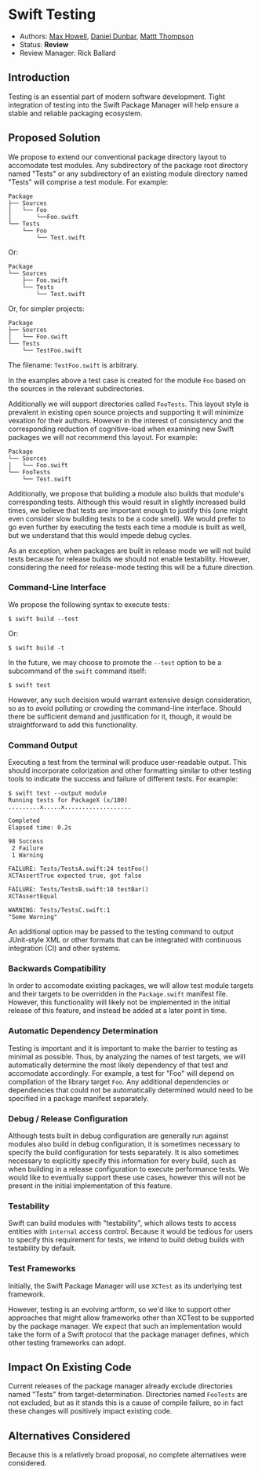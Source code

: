 # Swift Testing

* Authors:
  [Max Howell](https://github.com/mxcl),
  [Daniel Dunbar](https://github.com/ddunbar),
  [Mattt Thompson](https://github.com/mattt)
* Status: **Review**
* Review Manager: Rick Ballard

## Introduction

Testing is an essential part of modern software development.
Tight integration of testing into the Swift Package Manager
will help ensure a stable and reliable packaging ecosystem.

## Proposed Solution

We propose to extend our conventional package directory layout
to accomodate test modules.
Any subdirectory of the package root directory named "Tests"
or any subdirectory of an existing module directory named "Tests"
will comprise a test module.
For example:

    Package
    ├── Sources
    │   └── Foo
    │       └──Foo.swift
    └── Tests
        └── Foo
            └── Test.swift

Or:

    Package
    └── Sources
        ├── Foo.swift
        └── Tests
            └── Test.swift

Or, for simpler projects:

    Package
    ├── Sources
    │   └── Foo.swift
    └── Tests
        └── TestFoo.swift
        
The filename: `TestFoo.swift` is arbitrary.

In the examples above
a test case is created for the module `Foo`
based on the sources in the relevant subdirectories.

Additionally we will support directories called `FooTests`.
This layout style is prevalent in existing open source projects
and supporting it will minimize vexation for their authors.
However in the interest of consistency and the corresponding 
reduction of cognitive-load when examining new Swift packages
we will not recommend this layout. For example:

    Package
    └── Sources
    │   └── Foo.swift
    └── FooTests
        └── Test.swift

Additionally, we propose that building a module
also builds that module's corresponding tests.
Although this would result in slightly increased build times,
we believe that tests are important enough to justify this
(one might even consider slow building tests to be a code smell).
We would prefer to go even further by executing the tests
each time a module is built as well,
but we understand that this would impede debug cycles.

As an exception, when packages are built in release mode we will
not build tests because for release builds we should not enable
testability. However, considering the need for release-mode testing
this will be a future direction.

### Command-Line Interface

We propose the following syntax to execute tests:

    $ swift build --test

Or:

    $ swift build -t

In the future, we may choose to promote the `--test` option
to be a subcommand of the `swift` command itself:

    $ swift test

However, any such decision would warrant extensive design consideration,
so as to avoid polluting or crowding the command-line interface.
Should there be sufficient demand and justification for it, though,
it would be straightforward to add this functionality.

### Command Output

Executing a test from the terminal will produce user-readable output.
This should incorporate colorization and other formatting
similar to other testing tools
to indicate the success and failure of different tests.
For example:

    $ swift test --output module
    Running tests for PackageX (x/100)
    .........x.....x...................

    Completed
    Elapsed time: 0.2s

    98 Success
     2 Failure
     1 Warning

    FAILURE: Tests/TestsA.swift:24 testFoo()
    XCTAssertTrue expected true, got false

    FAILURE: Tests/TestsB.swift:10 testBar()
    XCTAssertEqual

    WARNING: Tests/TestsC.swift:1
    "Some Warning"

An additional option may be passed to the testing command
to output JUnit-style XML or other formats that can be integrated
with continuous integration (CI) and other systems.

### Backwards Compatibility

In order to accomodate existing packages,
we will allow test module targets and their targets
to be overridden in the `Package.swift` manifest file.
However, this functionality will likely not be implemented
in the initial release of this feature,
and instead be added at a later point in time.

### Automatic Dependency Determination

Testing is important and it is important to make the barrier to testing
as minimal as possible. Thus, by analyzing the names of test targets,
we will automatically determine the most likely dependency of that test
and accomodate accordingly.
For example,
a test for "Foo" will depend on compilation of the library target `Foo`.
Any additional dependencies or dependencies that could not be automatically determined
would need to be specified in a package manifest separately.

### Debug / Release Configuration

Although tests built in debug configuration
are generally run against modules also build in debug configuration,
it is sometimes necessary to specify the build configuration for tests separately.
It is also sometimes necessary to explicitly specify this information for every build,
such as when building in a release configuration to execute performance tests.
We would like to eventually support these use cases,
however this will not be present in the initial implementation of this feature.

### Testability

Swift can build modules with "testability",
which allows tests to access entities with `internal` access control.
Because it would be tedious for users to specify this requirement for tests,
we intend to build debug builds with testability by default.

### Test Frameworks

Initially,
the Swift Package Manager will use `XCTest` as its underlying test framework.

However, testing is an evolving artform,
so we'd like to support other approaches
that might allow frameworks other than XCTest
to be supported by the package manager.
We expect that such an implementation would take the form of
a Swift protocol that the package manager defines,
which other testing frameworks can adopt.

## Impact On Existing Code

Current releases of the package manager already exclude directories named
"Tests" from target-determination. Directories named `FooTests` are not
excluded, but as it stands this is a cause of compile failure, so in fact
these changes will positively impact existing code.

## Alternatives Considered

Because this is a relatively broad proposal,
no complete alternatives were considered.
